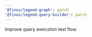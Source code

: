 ```yaml
---
'@finos/legend-graph': patch
'@finos/legend-query-builder': patch
---
```


Improve query execution test flow.

